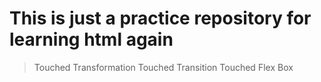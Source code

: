 # This is just a practice repository for learning html again

> Touched Transformation 
> Touched Transition
> Touched Flex Box

